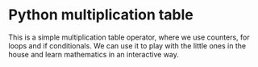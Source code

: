 
# Python multiplication table 

This is a simple multiplication table operator, where we use counters, for loops and if conditionals. We can use it to play with the little ones in the house and learn mathematics in an interactive way.

